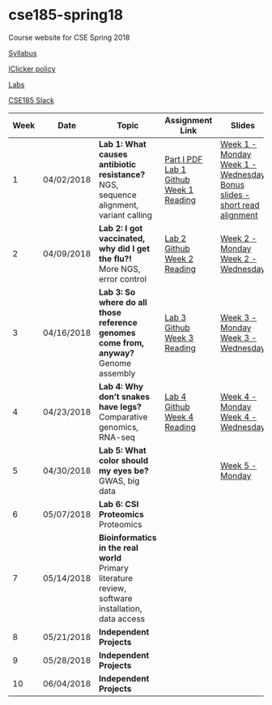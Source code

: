 # cse185-spring18
Course website for CSE Spring 2018

[Syllabus](https://github.com/gymreklab/cse185-spring18/blob/master/cse185-spring18-syllabus.md)

[IClicker policy](https://github.com/gymreklab/cse185-spring18/blob/master/cse185-spring18-clickers.md)

[Labs](cse185-spring18-labs.md)

[CSE185 Slack](cse185-sp18.slack.com)


| Week | Date | Topic | Assignment Link | Slides |
|----------|----------|-------|------- |------|
| 1 | 04/02/2018 | **Lab 1: What causes antibiotic resistance?** <br> NGS, sequence alignment, variant calling | [Part I PDF](https://drive.google.com/open?id=1LwZ6XhEorptrEKa0WBxWklyFU67e5y-4) <br> [Lab 1 Github](https://classroom.github.com/a/LkiyN9iG) <br> [Week 1 Reading](https://www.nature.com/news/health-care-bring-microbial-sequencing-to-hospitals-1.15282)| [Week 1 - Monday](https://1drv.ms/p/s!Av3Lz32wf4RPgQKO5OuqJYYzP4Ju) <br> [Week 1 - Wednesday](https://1drv.ms/p/s!Av3Lz32wf4RPgQcPM6fl549K_2ud) <br> [Bonus slides - short read alignment](https://s3-us-west-2.amazonaws.com/cse291personalgenomics/Lectures2017/Lecture12_AlignmentVariantCalling.pptx)|
| 2 | 04/09/2018 | **Lab 2: I got vaccinated, why did I get the flu?!** <br> More NGS, error control | [Lab 2 Github](https://classroom.github.com/a/HmdW2aYB) <br> [Week 2 Reading](https://www.nature.com/articles/nrg3655)| [Week 2 - Monday](https://1drv.ms/p/s!Av3Lz32wf4RPgQ3_afBOU7OPuvyD) <br> [Week 2 - Wednesday](https://1drv.ms/p/s!Av3Lz32wf4RPgQ-EpZLt4Uk75kFw) |
| 3 | 04/16/2018 | **Lab 3: So where do all those reference genomes come from, anyway?** <br> Genome assembly | [Lab 3 Github](https://classroom.github.com/a/LLSf9NwQ) <br> [Week 3 Reading](https://drive.google.com/file/d/1zBg8fr3WYTu_1uptU9rAYbWSVa7u7_N1/view?usp=sharing)|[Week 3 - Monday](https://1drv.ms/p/s!Av3Lz32wf4RPgROf0me7GfYkkCs6)  <br> [Week 3 - Wednesday](https://1drv.ms/p/s!Av3Lz32wf4RPgRX1IT6c3a8DvUSo)|
| 4 | 04/23/2018 | **Lab 4: Why don’t snakes have legs?** <br> Comparative genomics, RNA-seq| [Lab 4 Github](https://classroom.github.com/a/p6U_fkJo) <br> [Week 4 Reading](https://drive.google.com/open?id=1QtmH61K59_Meux0jiMS7d9ZYFYMgwYUP)| [Week 4 - Monday](https://1drv.ms/p/s!Av3Lz32wf4RPgRfB3mELpjr6_d5F) <br> [Week 4 - Wednesday](https://1drv.ms/p/s!Av3Lz32wf4RPgRlrNIwgyYZhu9uL)|
| 5 | 04/30/2018 | **Lab 5: What color should my eyes be?** <br> GWAS, big data| | [Week 5 - Monday](https://1drv.ms/p/s!Av3Lz32wf4RPgRvksrliRbJFhBlM)|
| 6 | 05/07/2018 | **Lab 6: CSI Proteomics** <br> Proteomics| | |
| 7 | 05/14/2018 | **Bioinformatics in the real world** <br> Primary literature review, software installation, data access| | |
| 8 | 05/21/2018 | **Independent Projects**| | |
| 9 | 05/28/2018 | **Independent Projects**| | |
| 10 | 06/04/2018 | **Independent Projects**| | |
